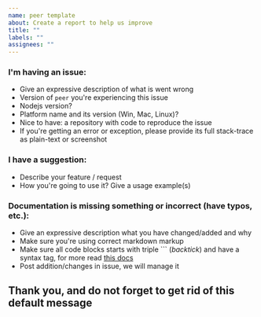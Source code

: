```yaml
---
name: peer template
about: Create a report to help us improve
title: ""
labels: ""
assignees: ""
---
```


### I'm having an issue:

- Give an expressive description of what is went wrong
- Version of `peer` you're experiencing this issue
- Nodejs version?
- Platform name and its version (Win, Mac, Linux)?
- Nice to have: a repository with code to reproduce the issue
- If you're getting an error or exception, please provide its full stack-trace as plain-text or screenshot

### I have a suggestion:

- Describe your feature / request
- How you're going to use it? Give a usage example(s)

### Documentation is missing something or incorrect (have typos, etc.):

- Give an expressive description what you have changed/added and why
- Make sure you're using correct markdown markup
- Make sure all code blocks starts with triple ``` (_backtick_) and have a syntax tag, for more read [this docs](https://help.github.com/articles/creating-and-highlighting-code-blocks/#syntax-highlighting)
- Post addition/changes in issue, we will manage it

## Thank you, and do not forget to get rid of this default message
